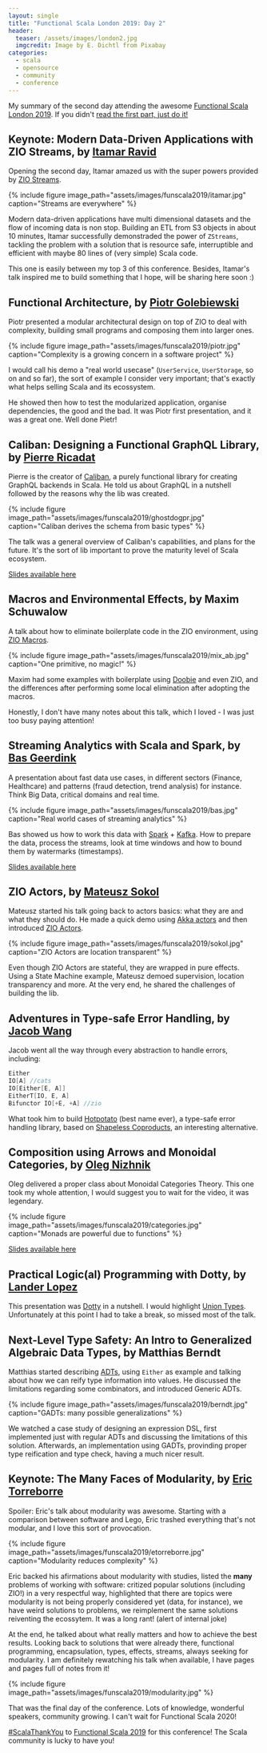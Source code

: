```yaml
---
layout: single
title: "Functional Scala London 2019: Day 2"
header:
  teaser: /assets/images/london2.jpg
  imgcredit: Image by E. Dichtl from Pixabay
categories:
  - scala
  - opensource
  - community
  - conference
---
```


My summary of the second day attending the awesome [Functional Scala London 2019](https://www.functionalscala.com/). If you didn't [read the first part, just do it!](/2019/12/17/functional-scala-london-2019-day-1/)

## Keynote: Modern Data-Driven Applications with ZIO Streams, by [Itamar Ravid](https://twitter.com/iravid_)

Opening the second day, Itamar amazed us with the super powers provided by [ZIO Streams](https://zio.dev/docs/datatypes/datatypes_stream).

{% include figure image_path="assets/images/funscala2019/itamar.jpg" caption="Streams are everywhere" %}

Modern data-driven applications have multi dimensional datasets and the flow of incoming data is non stop. Building an ETL from S3 objects in about 10 minutes, Itamar successfully demonstraded the power of `ZStreams`, tackling the problem with a solution that is resource safe, interruptible and efficient with maybe 80 lines of (very simple) Scala code.

This one is easily between my top 3 of this conference. Besides, Itamar's talk inspired me to build something that I hope, will be sharing here soon :)

## Functional Architecture, by [Piotr Golebiewski](https://github.com/ioleo)

Piotr presented a modular architectural design on top of ZIO to deal with complexity, building small programs and composing them into larger ones.

{% include figure image_path="assets/images/funscala2019/piotr.jpg" caption="Complexity is a growing concern in a software project" %}

I would call his demo a "real world usecase" (`UserService`, `UserStorage`, so on and so far), the sort of example I consider very important; that's exactly what helps selling Scala and its ecossystem.

He showed then how to test the modularized application, organise dependencies, the good and the bad. It was Piotr first presentation, and it was a great one. Well done Pietr!

## Caliban: Designing a Functional GraphQL Library, by [Pierre Ricadat](https://twitter.com/ghostdogpr)

Pierre is the creator of [Caliban](https://ghostdogpr.github.io/caliban/), a purely functional library for creating GraphQL backends in Scala. He told us about GraphQL in a nutshell followed by the reasons why the lib was created.

{% include figure image_path="assets/images/funscala2019/ghostdogpr.jpg" caption="Caliban derives the schema from basic types" %}

The talk was a general overview of Caliban's capabilities, and plans for the future. It's the sort of lib important to prove the maturity level of Scala ecosystem.

[Slides available here](https://www.slideshare.net/PierreRicadat/designing-a-functional-graphql-library-204680947)

## Macros and Environmental Effects, by Maxim Schuwalow

A talk about how to eliminate boilerplate code in the ZIO environment, using [ZIO Macros](https://github.com/zio/zio-macros).

{% include figure image_path="assets/images/funscala2019/mix_ab.jpg" caption="One primitive, no magic!" %}

Maxim had some examples with boilerplate using [Doobie](https://tpolecat.github.io/doobie/) and even ZIO, and the differences after performing some local elimination after adopting the macros.

Honestly, I don't have many notes about this talk, which I loved - I was just too busy paying attention!

## Streaming Analytics with Scala and Spark, by [Bas Geerdink](https://twitter.com/bgeerdink)

A presentation about fast data use cases, in different sectors (Finance, Healthcare) and patterns (fraud detection, trend analysis) for instance. Think Big Data, critical domains and real time.

{% include figure image_path="assets/images/funscala2019/bas.jpg" caption="Real world cases of streaming analytics" %}

Bas showed us how to work this data with [Spark](https://spark.apache.org/) + [Kafka](https://kafka.apache.org/). How to prepare the data, process the streams, look at time windows and how to bound them by watermarks (timestamps).

[Slides available here](https://streaming-analytics.github.io/Styx/presentations/functional-scala.html)

## ZIO Actors, by [Mateusz Sokol](https://twitter.com/mt_sokol)

Mateusz started his talk going back to actors basics: what they are and what they should do. He made a quick demo using [Akka actors](https://doc.akka.io/docs/akka/current/typed/actors.html#akka-actors) and then introduced [ZIO Actors](https://zio.github.io/zio-actors/).

{% include figure image_path="assets/images/funscala2019/sokol.jpg" caption="ZIO Actors are location transparent" %}

Even though ZIO Actors are stateful, they are wrapped in pure effects. Using a State Machine example, Mateusz demoed supervision, location transparency and more. At the very end, he shared the challenges of building the lib.

## Adventures in Type-safe Error Handling, by [Jacob Wang](https://twitter.com/jatcwang)

Jacob went all the way through every abstraction to handle errors, including:

```scala
Either
IO[A] //cats
IO[Either[E, A]]
EitherT[IO, E, A]
Bifunctor IO[+E, +A] //zio
```

What took him to build [Hotpotato](https://jatcwang.github.io/hotpotato/) (best name ever), a type-safe error handling library, based on [Shapeless Coproducts](https://github.com/milessabin/shapeless/wiki/Feature-overview:-shapeless-2.0.0#coproducts-and-discriminated-unions), an interesting alternative.

## Composition using Arrows and Monoidal Categories, by [Oleg Nizhnik](https://twitter.com/Odomontois)

Oleg delivered a proper class about Monoidal Categories Theory. This one took my whole attention, I would suggest you to wait for the video, it was legendary.

{% include figure image_path="assets/images/funscala2019/categories.jpg" caption="Monads are powerful due to functions" %}

[Slides available here](http://slides.com/olegnizhnik/assymondark#/)

## Practical Logic(al) Programming with Dotty, by [Lander Lopez](https://twitter.com/LanderLo)

This presentation was [Dotty](https://dotty.epfl.ch/) in a nutshell. I would highlight [Union Types](https://dotty.epfl.ch/docs/reference/new-types/union-types.html). Unfortunately at this point I had to take a break, so missed most of the talk.

## Next-Level Type Safety: An Intro to Generalized Algebraic Data Types, by Matthias Berndt

Matthias started describing [ADTs](https://blog.softwaremill.com/algebraic-data-types-in-four-languages-858788043d4e), using `Either` as example and talking about how we can reify type information into values. He discussed the limitations regarding some combinators, and introduced Generic ADTs.

{% include figure image_path="assets/images/funscala2019/berndt.jpg" caption="GADTs: many possible generalizations" %}

We watched a case study of designing an expression DSL, first implemented just with regular ADTs and discussing the limitations of this solution. Afterwards, an implementation using GADTs, provinding proper type reification and type check, having a much nicer result.

## Keynote: The Many Faces of Modularity, by [Eric Torreborre](https://twitter.com/etorreborre)

Spoiler: Eric's talk about modularity was awesome. Starting with a comparison between software and Lego, Eric trashed everything that's not modular, and I love this sort of provocation.

{% include figure image_path="assets/images/funscala2019/etorreborre.jpg" caption="Modularity reduces complexity" %}

Eric backed his afirmations about modularity with studies, listed the **many** problems of working with software: critized popular solutions (including ZIO!) in a very respectful way, highlighted that there are topics were modularity is not being properly considered yet (data, for instance), we have weird solutions to problems, we reimplement the same solutions reiventing the ecossytem. It was a long rant! (alert of internal joke)

At the end, he talked about what really matters and how to achieve the best results. Looking back to solutions that were already there, functional programming, encapsulation, types, effects, streams, always seeking for modularity. I am definitely rewatching his talk when available, I have pages and pages full of notes from it!

{% include figure image_path="assets/images/funscala2019/modularity.jpg" %}

That was the final day of the conference. Lots of knowledge, wonderful speakers, community growing. I can't wait for Functional Scala 2020!

[#ScalaThankYou](https://twitter.com/search?q=%23ScalaThankYou) to [Functional Scala 2019](https://twitter.com/FunScala2019) for this conference! The Scala community is lucky to have you!
